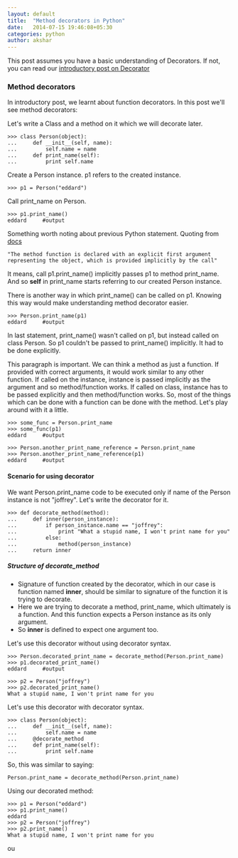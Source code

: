 ```yaml
---
layout: default
title:  "Method decorators in Python"
date:   2014-07-15 19:46:08+05:30
categories: python
author: akshar
---
```

This post assumes you have a basic understanding of Decorators. If not, you can read our <a href="http://agiliq.com/blog/2012/11/understanding-decorators-2/" target="_blank">introductory post on Decorator</a>

### Method decorators

In introductory post, we learnt about function decorators. In this post we'll see method decorators:

Let's write a Class and a method on it which we will decorate later.

	>>> class Person(object):
	...     def __init__(self, name):
	...         self.name = name
	...     def print_name(self):
	...         print self.name

Create a Person instance. p1 refers to the created instance.

	>>> p1 = Person("eddard")

Call print_name on Person.

	>>> p1.print_name()
	eddard     #output

Something worth noting about previous Python statement. Quoting from <a href="https://docs.python.org/2/tutorial/classes.html" target="_blank">docs</a>

	"The method function is declared with an explicit first argument representing the object, which is provided implicitly by the call"

It means, call p1.print_name() implicitly passes p1 to method print_name. And so **self** in print_name starts referring to our created Person instance.

There is another way in which print_name() can be called on p1. Knowing this way would make understanding method decorator easier.

	>>> Person.print_name(p1)
	eddard     #output

In last statement, print_name() wasn't called on p1, but instead called on class Person. So p1 couldn't be passed to print_name() implicitly. It had to be done explicitly.

This paragraph is important. We can think a method as just a function. If provided with correct arguments, it would work similar to any other function. If called on the instance, instance is passed implicitly as the argument and so method/function works. If called on class, instance has to be passed explicitly and then method/function works. So, most of the things which can be done with a function can be done with the method. Let's play around with it a little.

	>>> some_func = Person.print_name
	>>> some_func(p1)
	eddard     #output

	>>> Person.another_print_name_reference = Person.print_name
	>>> Person.another_print_name_reference(p1)
	eddard     #output

#### Scenario for using decorator
We want Person.print_name code to be executed only if name of the Person instance is not "joffrey". Let's write the decorator for it.

	>>> def decorate_method(method):
	...     def inner(person_instance):
	...         if person_instance.name == "joffrey":
	...             print "What a stupid name, I won't print name for you"
	...         else:
	...             method(person_instance)
	...     return inner

##### Structure of decorate_method

* Signature of function created by the decorator, which in our case is function named **inner**, should be similar to signature of the function it is trying to decorate.
* Here we are trying to decorate a method, print_name, which ultimately is a function. And this function expects a Person instance as its only argument.
* So **inner** is defined to expect one argument too.

Let's use this decorator without using decorator syntax.

	>>> Person.decorated_print_name = decorate_method(Person.print_name)
	>>> p1.decorated_print_name()
	eddard     #output

	>>> p2 = Person("joffrey")
	>>> p2.decorated_print_name()
	What a stupid name, I won't print name for you

Let's use this decorator with decorator syntax.

	>>> class Person(object):
	...     def __init__(self, name):
	...         self.name = name
	...     @decorate_method
	...     def print_name(self):
	...         print self.name

So, this was similar to saying:

	Person.print_name = decorate_method(Person.print_name)

Using our decorated method:

	>>> p1 = Person("eddard")
	>>> p1.print_name()
	eddard
	>>> p2 = Person("joffrey")
	>>> p2.print_name()
	What a stupid name, I won't print name for you

ou

